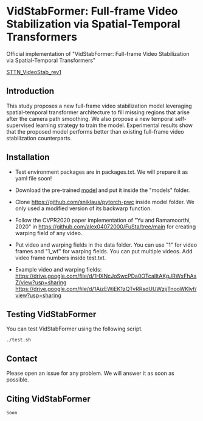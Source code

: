 # VidStabFormer: Full-frame Video Stabilization via Spatial-Temporal Transformers

Official implementation of "VidStabFormer: Full-frame Video Stabilization via Spatial-Temporal Transformers"

[STTN_VideoStab_rev1](https://github.com/leventkaracan/VidStabFormer/assets/2334419/3b73c9d4-6494-476e-a984-29c001272215)

## Introduction

This study proposes a new full-frame video stabilization model leveraging spatial-temporal transformer architecture to fill missing regions that arise after the camera path smoothing. We also propose a new temporal self-supervised learning strategy to train the model. Experimental results show that the proposed model performs better than existing full-frame video stabilization counterparts.

## Installation

- Test environment packages are in packages.txt. We will prepare it as yaml file soon!

- Download the pre-trained [model](https://drive.google.com/file/d/1vsUKHu6zNrP12Qeeqho_-ppuMunx-zWU/view?usp=sharing) and put it inside the "models" folder. 

- Clone https://github.com/sniklaus/pytorch-pwc inside model folder. We only used a modified version of its backwarp function. 

- Follow the CVPR2020 paper implementation of "Yu and Ramamoorthi, 2020" in https://github.com/alex04072000/FuSta/tree/main for creating warping field of any video. 

- Put video and warping fields in the data folder. You can use "1" for video frames and "1_wf" for warping fields. You can put multiple videos. Add video frame numbers inside test.txt. 

- Example video and warping fields: https://drive.google.com/file/d/1HXNcJoSwcPDa0OTcaIltAKgJRWxFhAsZ/view?usp=sharing https://drive.google.com/file/d/1AizEWjEK1zQTvRRsdUUWzijTnooWKlvf/view?usp=sharing

## Testing VidStabFormer

You can test VidStabFormer using the following script.

`./test.sh`

## Contact

Please open an issue for any problem. We will answer it as soon as possible. 


## Citing VidStabFormer

```
Soon
```


